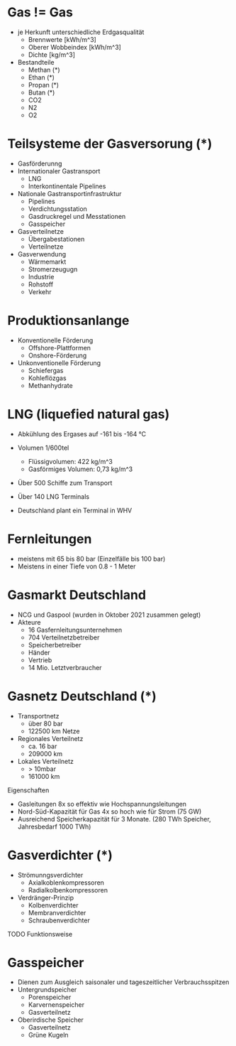 # Gas != Gas 
- je Herkunft unterschiedliche Erdgasqualität
  - Brennwerte [kWh/m^3]
  - Oberer Wobbeindex [kWh/m^3]
  - Dichte [kg/m^3]
- Bestandteile
  - Methan (*)
  - Ethan (*)
  - Propan (*)
  - Butan (*)
  - CO2
  - N2
  - O2
  
# Teilsysteme der Gasversorung (*)
- Gasförderunng
- Internationaler Gastransport
  - LNG 
  - Interkontinentale Pipelines
- Nationale Gastransportinfrastruktur
  - Pipelines
  - Verdichtungsstation
  - Gasdruckregel und Messtationen
  - Gasspeicher
- Gasverteilnetze
  - Übergabestationen
  - Verteilnetze
- Gasverwendung
  - Wärmemarkt
  - Stromerzeugugn
  - Industrie
  - Rohstoff
  - Verkehr

# Produktionsanlange
- Konventionelle Förderung
  - Offshore-Plattformen
  - Onshore-Förderung
- Unkonventionelle Förderung
  - Schiefergas
  - Kohleflözgas
  - Methanhydrate

# LNG (liquefied natural gas)
- Abkühlung des Ergases auf -161 bis -164 °C
- Volumen 1/600tel
  - Flüssigvolumen: 422 kg/m^3 
  - Gasförmiges Volumen: 0,73 kg/m^3
  
- Über 500 Schiffe zum Transport
- Über 140 LNG Terminals
- Deutschland plant ein Terminal in WHV

# Fernleitungen
- meistens mit 65 bis 80 bar (Einzelfälle bis 100 bar)
- Meistens in einer Tiefe von 0.8 - 1 Meter

# Gasmarkt Deutschland 
- NCG und Gaspool (wurden in Oktober 2021 zusammen gelegt)
- Akteure
  - 16 Gasfernleitungsunternehmen
  - 704 Verteilnetzbetreiber
  - Speicherbetreiber
  - Händer
  - Vertrieb
  - 14 Mio. Letztverbraucher

# Gasnetz Deutschland (*)
- Transportnetz
  - über 80 bar
  - 122500 km Netze
- Regionales Verteilnetz
  - ca. 16 bar
  - 209000 km
- Lokales Verteilnetz   
  - \> 10mbar
  - 161000 km

Eigenschaften
- Gasleitungen 8x so effektiv wie Hochspannungsleitungen
- Nord-Süd-Kapazität für Gas 4x so hoch wie für Strom (75 GW)
- Ausreichend Speicherkapazität für 3 Monate. (280 TWh Speicher, Jahresbedarf 1000 TWh)

# Gasverdichter (*)
- Strömunngsverdichter
  - Axialkoblenkompressoren
  - Radialkolbenkompressoren
- Verdränger-Prinzip
  - Kolbenverdichter
  - Membranverdichter
  - Schraubenverdichter

TODO Funktionsweise  
  
# Gasspeicher
- Dienen zum Ausgleich saisonaler und tageszeitlicher Verbrauchsspitzen
- Untergrundspeicher
  - Porenspeicher
  - Karvernenspeicher
  - Gasverteilnetz
- Oberirdische Speicher 
  - Gasverteilnetz 
  - Grüne Kugeln  